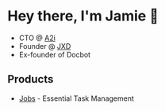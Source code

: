 # Hey there, I'm Jamie 👋

- CTO @ [A2i](https://a2i.network)
- Founder @ [JXD](https://www.jxd.dev)
- Ex-founder of Docbot

## Products

- [Jobs](https://jobs.jxd.dev) - Essential Task Management
